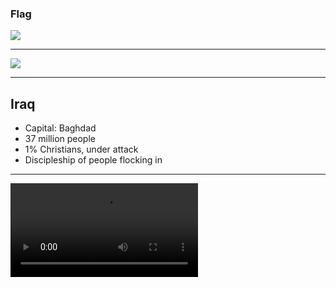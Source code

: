 ### Flag

![](https://upload.wikimedia.org/wikipedia/commons/f/f6/Flag_of_Iraq.svg)

---

![](https://upload.wikimedia.org/wikipedia/commons/5/59/Iraq_%28orthographic_projection%29.svg)

---

## Iraq

- Capital: Baghdad
- 37 million people
- 1% Christians, under attack
- Discipleship of people flocking in

---

![](https://storage.cloud.google.com/prayer-videos/country/iraq.mp4)
